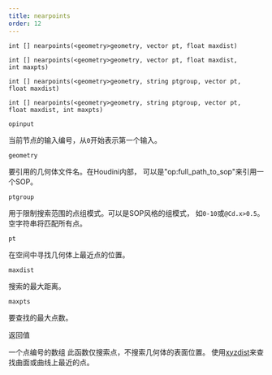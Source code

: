 ```yaml
---
title: nearpoints
order: 12
---
```

`int [] nearpoints(<geometry>geometry, vector pt, float maxdist)`

`int [] nearpoints(<geometry>geometry, vector pt, float maxdist, int maxpts)`

`int [] nearpoints(<geometry>geometry, string ptgroup, vector pt, float maxdist)`

`int [] nearpoints(<geometry>geometry, string ptgroup, vector pt, float maxdist, int maxpts)`

`opinput`

当前节点的输入编号，从`0`开始表示第一个输入。

`geometry`

要引用的几何体文件名。在Houdini内部，
可以是"op:full_path_to_sop"来引用一个SOP。

`ptgroup`

用于限制搜索范围的点组模式。可以是SOP风格的组模式，
如`0-10`或`@Cd.x>0.5`。空字符串将匹配所有点。

`pt`

在空间中寻找几何体上最近点的位置。

`maxdist`

搜索的最大距离。

`maxpts`

要查找的最大点数。

返回值

一个点编号的数组
此函数仅搜索点，不搜索几何体的表面位置。
使用[xyzdist](/zh-cn/houdini-vex/measure/xyzdist "查找点到表面几何体最近位置的距离。")来查找曲面或曲线上最近的点。
